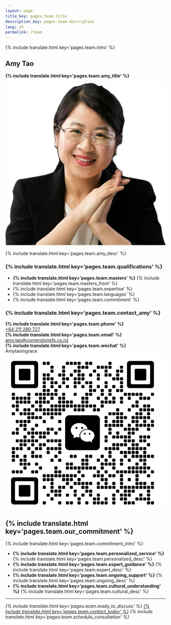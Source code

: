 ```yaml
---
layout: page
title_key: pages.team.title
description_key: pages.team.description
lang: zh
permalink: /team
---
```


{% include translate.html key='pages.team.intro' %}

## Amy Tao
**{% include translate.html key='pages.team.amy_title' %}**

<div class="flex flex-col md:flex-row items-start gap-6 mb-8">
  <img src="/assets/img/amytao.png" alt="Amy Tao - Principal Insurance Advisor" class="w-48 h-48 rounded-lg object-cover" loading="lazy" />
  <div class="flex-1">
    <p class="text-lg text-gray-700 mb-6">
      {% include translate.html key='pages.team.amy_desc' %}
    </p>
  </div>
</div>

### {% include translate.html key='pages.team.qualifications' %}
- **{% include translate.html key='pages.team.masters' %}** {% include translate.html key='pages.team.masters_from' %}
- {% include translate.html key='pages.team.expertise' %}
- {% include translate.html key='pages.team.languages' %}
- {% include translate.html key='pages.team.commitment' %}

### {% include translate.html key='pages.team.contact_amy' %}
<div class="bg-gray-50 p-4 rounded-lg mt-4 mb-8">
  <div class="grid grid-cols-1 md:grid-cols-3 gap-4">
    <div class="text-center">
      <i class="ph-phone text-primary-600 text-xl mb-2 block"></i>
      <strong>{% include translate.html key='pages.team.phone' %}</strong><br>
      <a href="tel:+64211280727" class="text-primary-600 hover:text-primary-700">+64 211 280 727</a>
    </div>
    <div class="text-center">
      <i class="ph-envelope text-primary-600 text-xl mb-2 block"></i>
      <strong>{% include translate.html key='pages.team.email' %}</strong><br>
      <a href="mailto:amy.tao@cornerstonefs.co.nz" class="text-primary-600 hover:text-primary-700">amy.tao@cornerstonefs.co.nz</a>
    </div>
    <div class="text-center">
      <i class="fab fa-weixin text-green-600 text-xl mb-2 block"></i>
      <strong>{% include translate.html key='pages.team.wechat' %}</strong><br>
      <div class="flex items-center justify-center gap-2">
        <span class="text-gray-700">Amytaoingrace</span>
        <a href="/assets/img/wechat_qr.jpg" class="wechat-qr-trigger inline-block hover:opacity-80 transition-opacity" title="Click to view WeChat QR Code">
          <img src="/assets/img/wechat_qr_small.jpg" alt="WeChat QR Code" class="w-6 h-6 rounded border border-gray-300" loading="lazy" />
        </a>
      </div>
    </div>
  </div>
</div>

## {% include translate.html key='pages.team.our_commitment' %}

{% include translate.html key='pages.team.commitment_intro' %}
- **{% include translate.html key='pages.team.personalized_service' %}** {% include translate.html key='pages.team.personalized_desc' %}
- **{% include translate.html key='pages.team.expert_guidance' %}** {% include translate.html key='pages.team.expert_desc' %}
- **{% include translate.html key='pages.team.ongoing_support' %}** {% include translate.html key='pages.team.ongoing_desc' %}
- **{% include translate.html key='pages.team.cultural_understanding' %}** {% include translate.html key='pages.team.cultural_desc' %}

---

*{% include translate.html key='pages.team.ready_to_discuss' %} [{% include translate.html key='pages.team.contact_today' %}](/contact-us) {% include translate.html key='pages.team.schedule_consultation' %}*